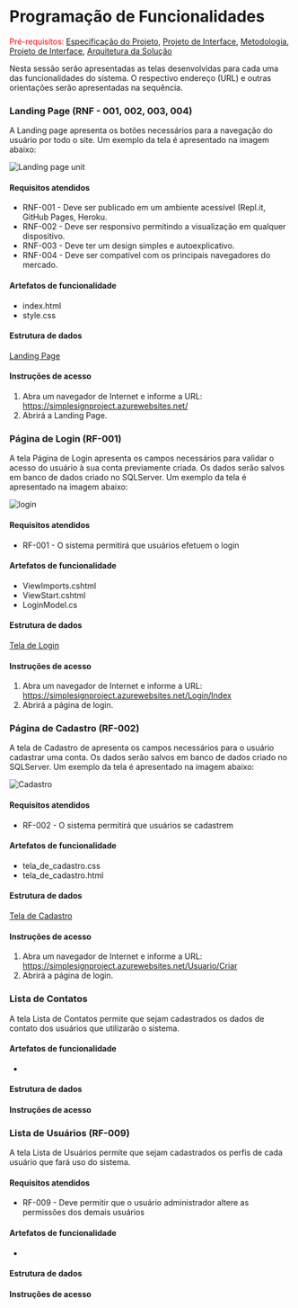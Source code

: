 

# Programação de Funcionalidades

<span style="color:red">Pré-requisitos: <a href="2-Especificação do Projeto.md"> Especificação do Projeto</a></span>, <a href="3-Projeto de Interface.md"> Projeto de Interface</a>, <a href="4-Metodologia.md"> Metodologia</a>, <a href="3-Projeto de Interface.md"> Projeto de Interface</a>, <a href="5-Arquitetura da Solução.md"> Arquitetura da Solução</a>

Nesta sessão serão apresentadas as telas desenvolvidas para cada uma das funcionalidades do sistema. O respectivo endereço (URL) e outras orientações serão apresentadas na sequência.

### Landing Page (RNF - 001, 002, 003, 004)

A Landing page apresenta os botões necessários para a navegação do usuário por todo o site. Um exemplo da tela é apresentado na imagem abaixo:

![Landing page unit](https://user-images.githubusercontent.com/90660755/173153864-40e3895c-c037-4e3d-a33f-5764b24ab7f2.jpeg)


#### Requisitos atendidos
* RNF-001 - Deve ser publicado em um ambiente acessível (Repl.it, GitHub Pages, Heroku.
* RNF-002 - Deve ser responsivo permitindo a visualização em qualquer dispositivo.
* RNF-003 - Deve ter um design simples e autoexplicativo.
* RNF-004 - Deve ser compatível com os principais navegadores do mercado.

#### Artefatos de funcionalidade

* index.html
* style.css

#### Estrutura de dados

[Landing Page](https://github.com/ICEI-PUC-Minas-PMV-ADS/pmv-ads-2022-1-e2-proj-int-t5-Simple_Sign/tree/main/src/landing%20page)




#### Instruções de acesso

1. Abra um navegador de Internet e informe a URL: https://simplesignproject.azurewebsites.net/
2. Abrirá a Landing Page.


### Página de Login (RF-001)

A tela Página de Login apresenta os campos necessários para validar o acesso do usuário à sua conta previamente criada. Os dados serão salvos em banco de dados criado no SQLServer. Um exemplo da tela é apresentado na imagem abaixo:

![login](https://user-images.githubusercontent.com/90660755/173146011-26a4f73c-ff50-4013-84bd-eb9c44a99024.jpeg)

#### Requisitos atendidos
* RF-001 - O sistema permitirá que usuários efetuem o login

#### Artefatos de funcionalidade
* ViewImports.cshtml
* ViewStart.cshtml
* LoginModel.cs

#### Estrutura de dados

[Tela de Login](https://github.com/ICEI-PUC-Minas-PMV-ADS/pmv-ads-2022-1-e2-proj-int-t5-Simple_Sign/blob/main/src/Projeto%20SimpleSign/Views/Login/Index.cshtml)

#### Instruções de acesso

1. Abra um navegador de Internet e informe a URL: https://simplesignproject.azurewebsites.net/Login/Index
2. Abrirá a página de login.

### Página de Cadastro (RF-002)

A tela de Cadastro de apresenta os campos necessários para o usuário cadastrar uma conta. Os dados serão salvos em banco de dados criado no SQLServer. Um exemplo da tela é apresentado na imagem abaixo:

![Cadastro](https://user-images.githubusercontent.com/90660755/173247195-9b973f86-9352-4e8e-b8f3-f9e07e176356.png)


#### Requisitos atendidos
* RF-002 - O sistema permitirá que usuários se cadastrem

#### Artefatos de funcionalidade
* tela_de_cadastro.css
* tela_de_cadastro.html

#### Estrutura de dados

[Tela de Cadastro](https://github.com/ICEI-PUC-Minas-PMV-ADS/pmv-ads-2022-1-e2-proj-int-t5-Simple_Sign/tree/main/src/Tela%20de%20cadastro)

#### Instruções de acesso

1. Abra um navegador de Internet e informe a URL: https://simplesignproject.azurewebsites.net/Usuario/Criar
2. Abrirá a página de login.


### Lista de Contatos

A tela Lista de Contatos permite que sejam cadastrados os dados de contato dos usuários que utilizarão o sistema.

#### Artefatos de funcionalidade
* 

#### Estrutura de dados


#### Instruções de acesso


### Lista de Usuários (RF-009)

A tela Lista de Usuários permite que sejam cadastrados os perfis de cada usuário que fará uso do sistema.

#### Requisitos atendidos
* RF-009 - Deve permitir que o usuário administrador altere as permissões dos demais usuários

#### Artefatos de funcionalidade
*

#### Estrutura de dados


#### Instruções de acesso


